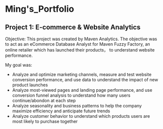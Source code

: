 # Ming's_Portfolio

## Project 1: E-commerce & Website Analytics ##

Objective: 
This project was created by Maven Analytics. The objective was to act as an eCommerce Database Analyst for Maven Fuzzy Factory, an online retailer which has launched their products， to understand website performance.

My goal was:
  - Analyze and optimize marketing channels, measure and test website conversion performance, and use data to understand the impact of new product launches
  - Analyze most-viewed pages and landing page performance, and use conversion funnel analysis to understand how many users continue/abondon at each step
  - Analyze seasonality and business patterns to help the company maximize efficiency and anticipate future trends
  - Analyze customer behavior to understand which products users are most likely to purchase together
